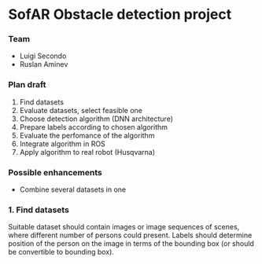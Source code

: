 # SofAR Obstacle detection project 

### Team
* Luigi Secondo
* Ruslan Aminev

### Plan draft

1. Find datasets
2. Evaluate datasets, select feasible one
3. Choose detection algorithm (DNN architecture)
4. Prepare labels according to chosen algorithm
5. Evaluate the perfomance of the algorithm
6. Integrate algorithm in ROS
7. Apply algorithm to real robot (Husqvarna)

### Possible enhancements

* Combine several datasets in one


### 1. Find datasets
Suitable dataset should contain images or image sequences of scenes, where different number
of persons could present. Labels should determine position of the person on the image in terms
of the bounding box (or should be convertible to bounding box).


